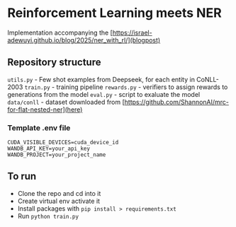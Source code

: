 # Reinforcement Learning meets NER
Implementation accompanying the [https://israel-adewuyi.github.io/blog/2025/ner_with_rl/](blogpost)

## Repository structure
`utils.py` - Few shot examples from Deepseek, for each entity in CoNLL-2003
`train.py` - training pipeline
`rewards.py` - verifiers to assign rewards to generations from the model
`eval.py` - script to exaluate the model
`data/conll` - dataset downloaded from [https://github.com/ShannonAI/mrc-for-flat-nested-ner](here)

### Template .env file
```
CUDA_VISIBLE_DEVICES=cuda_device_id
WANDB_API_KEY=your_api_key
WANDB_PROJECT=your_project_name
```

## To run
- Clone the repo and cd into it
- Create virtual env activate it
- Install packages with `pip install > requirements.txt`
- Run `python train.py`
